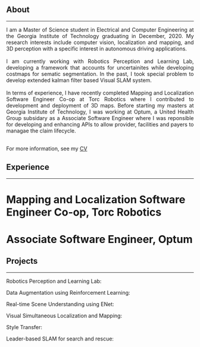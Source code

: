 ## About
---
<div style="text-align: justify"> 

I am a Master of Science student in Electrical and Computer Engineering at the Georgia Institute of Technology graduating in December, 2020. My research interests include computer vision, localization and mapping, and 3D perception with a specific interest in autonomous driving applications. <br><br>
I am currently working with Robotics Perception and Learning Lab, developing a framework that accounts for uncertainites while developing costmaps for sematic segmentation. In the past, I took special problem to develop extended kalman filter based Visual SLAM system.<br><br>
In terms of experience, I have recently completed Mapping and Localization Software Engineer Co-op at Torc Robotics  where I contributed to development and deployment of 3D maps. Before starting my masters at Georgia Institute of Technology, I was working at Optum, a United Health Group subsidary as a Associate Software Engineer where I was reponsible for developing and enhancing APIs to allow provider, facilities and payers to managae the claim lifecycle. <br><br> </div>
For more information, see my [CV](/pdf/Resume_Anjali_Dhabaria.pdf)

## Experience
---

# Mapping and Localization Software Engineer Co-op, Torc Robotics

# Associate Software Engineer, Optum


## Projects
---
Robotics Perception and Learning Lab:



Data Augmentation using Reinforcement Learning:


Real-time Scene Understanding using ENet:


Visual Simultaneous Localization and Mapping:


Style Transfer:


Leader-based SLAM for search and rescue: